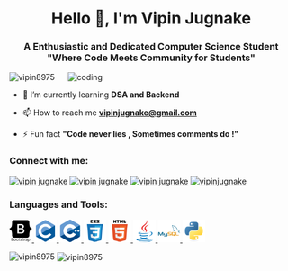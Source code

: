

<h1 align="center">Hello 👋, I'm Vipin Jugnake</h1>

<h3 align="center">A Enthusiastic and Dedicated Computer Science Student "Where Code Meets Community for Students"</h3>

<img align="right" alt="coding" width="400" src="https://media2.giphy.com/media/qgQUggAC3Pfv687qPC/giphy.gif?cid=ecf05e470gl0e663g88i5zk56dsup4af6a7abbnqypxealh8&ep=v1_gifs_search&rid=giphy.gif&ct=g">

<p align="left"> <img src="https://komarev.com/ghpvc/?username=vipin8975&label=Profile%20views&color=0e75b6&style=flat" alt="vipin8975" /> </p>

- 🌱 I’m currently learning **DSA and Backend**

- 📫 How to reach me **vipinjugnake@gmail.com**

- ⚡ Fun fact **"Code never lies , Sometimes comments do !"**

<h3 align="left">Connect with me:</h3>
<p align="left">
<a href="https://linkedin.com/in/vipin jugnake" target="blank"><img align="center" src="https://raw.githubusercontent.com/rahuldkjain/github-profile-readme-generator/master/src/images/icons/Social/linked-in-alt.svg" alt="vipin jugnake" height="30" width="40" /></a>
<a href="https://fb.com/vipin jugnake" target="blank"><img align="center" src="https://raw.githubusercontent.com/rahuldkjain/github-profile-readme-generator/master/src/images/icons/Social/facebook.svg" alt="vipin jugnake" height="30" width="40" /></a>
<a href="https://instagram.com/vipin jugnake" target="blank"><img align="center" src="https://raw.githubusercontent.com/rahuldkjain/github-profile-readme-generator/master/src/images/icons/Social/instagram.svg" alt="vipin jugnake" height="30" width="40" /></a>
<a href="https://www.codechef.com/users/vipinjugnake" target="blank"><img align="center" src="https://cdn.jsdelivr.net/npm/simple-icons@3.1.0/icons/codechef.svg" alt="vipinjugnake" height="30" width="40" /></a>
</p>

<h3 align="left">Languages and Tools:</h3>
<p align="left"> <a href="https://getbootstrap.com" target="_blank" rel="noreferrer"> <img src="https://raw.githubusercontent.com/devicons/devicon/master/icons/bootstrap/bootstrap-plain-wordmark.svg" alt="bootstrap" width="40" height="40"/> </a> <a href="https://www.cprogramming.com/" target="_blank" rel="noreferrer"> <img src="https://raw.githubusercontent.com/devicons/devicon/master/icons/c/c-original.svg" alt="c" width="40" height="40"/> </a> <a href="https://www.w3schools.com/cpp/" target="_blank" rel="noreferrer"> <img src="https://raw.githubusercontent.com/devicons/devicon/master/icons/cplusplus/cplusplus-original.svg" alt="cplusplus" width="40" height="40"/> </a> <a href="https://www.w3schools.com/css/" target="_blank" rel="noreferrer"> <img src="https://raw.githubusercontent.com/devicons/devicon/master/icons/css3/css3-original-wordmark.svg" alt="css3" width="40" height="40"/> </a> <a href="https://www.w3.org/html/" target="_blank" rel="noreferrer"> <img src="https://raw.githubusercontent.com/devicons/devicon/master/icons/html5/html5-original-wordmark.svg" alt="html5" width="40" height="40"/> </a> <a href="https://www.java.com" target="_blank" rel="noreferrer"> <img src="https://raw.githubusercontent.com/devicons/devicon/master/icons/java/java-original.svg" alt="java" width="40" height="40"/> </a> <a href="https://www.mysql.com/" target="_blank" rel="noreferrer"> <img src="https://raw.githubusercontent.com/devicons/devicon/master/icons/mysql/mysql-original-wordmark.svg" alt="mysql" width="40" height="40"/> </a> <a href="https://www.python.org" target="_blank" rel="noreferrer"> <img src="https://raw.githubusercontent.com/devicons/devicon/master/icons/python/python-original.svg" alt="python" width="40" height="40"/> </a> </p>

<p><img align="left" src="https://github-readme-stats.vercel.app/api/top-langs?username=vipin8975&show_icons=true&locale=en&layout=compact" alt="vipin8975" /></p>

<p>&nbsp;<img align="center" src="https://github-readme-stats.vercel.app/api?username=vipin8975&show_icons=true&locale=en" alt="vipin8975" /></p>




